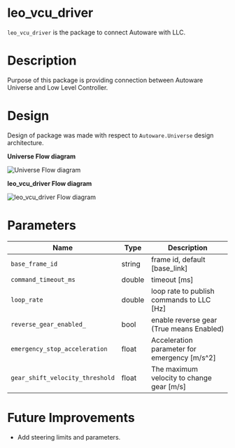 # leo_vcu_driver
`leo_vcu_driver` is the package to connect Autoware with LLC.

# Description

Purpose of this package is providing connection between Autoware Universe and Low Level Controller.

# Design

Design of package was made with respect to `Autoware.Universe` design architecture.

**Universe Flow diagram**

![Universe Flow diagram ](https://i.ibb.co/KjgQx87/universe-interface-design.png)

**leo_vcu_driver Flow diagram**

![leo_vcu_driver Flow diagram](https://i.ibb.co/QrVrLNn/Untitled-Diagram-2-drawio-1.png)

# Parameters


| Name                              | Type   | Description                                  |
|-----------------------------------|--------|----------------------------------------------|
| `base_frame_id`                   | string | frame id, default [base_link]                |
| `command_timeout_ms`              | double | timeout [ms]                                 |
| `loop_rate`                       | double | loop rate to publish commands to LLC [Hz]    |
| `reverse_gear_enabled_`           | bool   | enable reverse gear (True means Enabled)     |
| `emergency_stop_acceleration`     | float  | Acceleration parameter for emergency [m/s^2] |
| `gear_shift_velocity_threshold`   | float  | The maximum velocity to change gear [m/s]    |

# Future Improvements

* Add steering limits and parameters.